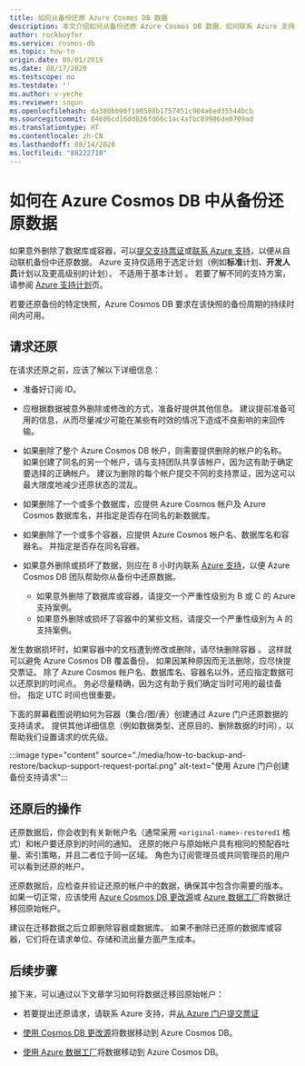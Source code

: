 ```yaml
---
title: 如何从备份还原 Azure Cosmos DB 数据
description: 本文介绍如何从备份还原 Azure Cosmos DB 数据，如何联系 Azure 支持人员还原数据，以及数据恢复后要执行的步骤。
author: rockboyfor
ms.service: cosmos-db
ms.topic: how-to
origin.date: 09/01/2019
ms.date: 08/17/2020
ms.testscope: no
ms.testdate: ''
ms.author: v-yeche
ms.reviewer: sngun
ms.openlocfilehash: da380bb96f108588b1757451c984a6ed35544bcb
ms.sourcegitcommit: 84606cd16dd026fd66c1ac4afbc89906de0709ad
ms.translationtype: HT
ms.contentlocale: zh-CN
ms.lasthandoff: 08/14/2020
ms.locfileid: "88222710"
---
```

# <a name="restore-data-from-a-backup-in-azure-cosmos-db"></a>如何在 Azure Cosmos DB 中从备份还原数据 

如果意外删除了数据库或容器，可以[提交支持票证]( https://support.azure.cn/support/support-azure/)或[联系 Azure 支持]( https://www.azure.cn/support/contact/)，以便从自动联机备份中还原数据。 Azure 支持仅适用于选定计划（例如**标准**计划、**开发人员**计划以及更高级别的计划）。 不适用于基本计划  。 若要了解不同的支持方案，请参阅 [Azure 支持计划](https://www.azure.cn/support/plans/)页。 

若要还原备份的特定快照，Azure Cosmos DB 要求在该快照的备份周期的持续时间内可用。

## <a name="request-a-restore"></a>请求还原

在请求还原之前，应该了解以下详细信息：

* 准备好订阅 ID。

* 应根据数据被意外删除或修改的方式，准备好提供其他信息。 建议提前准备可用的信息，从而尽量减少可能在某些有时效的情况下造成不良影响的来回传输。

* 如果删除了整个 Azure Cosmos DB 帐户，则需要提供删除的帐户的名称。 如果创建了同名的另一个帐户，请与支持团队共享该帐户，因为这有助于确定要选择的正确帐户。 建议为删除的每个帐户提交不同的支持票证，因为这可以最大限度地减少还原状态的混乱。

* 如果删除了一个或多个数据库，应提供 Azure Cosmos 帐户及 Azure Cosmos 数据库名，并指定是否存在同名的新数据库。

* 如果删除了一个或多个容器，应提供 Azure Cosmos 帐户名、数据库名和容器名。 并指定是否存在同名容器。

* 如果意外删除或损坏了数据，则应在 8 小时内联系 [Azure 支持](https://support.azure.cn/support/contact/)，以便 Azure Cosmos DB 团队帮助你从备份中还原数据。

    * 如果意外删除了数据库或容器，请提交一个严重性级别为 B 或 C 的 Azure 支持案例。 
    * 如果意外删除或损坏了容器中的某些文档，请提交一个严重性级别为 A 的支持案例。 

发生数据损坏时，如果容器中的文档遭到修改或删除，请尽快删除容器  。 这样就可以避免 Azure Cosmos DB 覆盖备份。 如果因某种原因而无法删除，应尽快提交票证。 除了 Azure Cosmos 帐户名、数据库名、容器名以外，还应指定数据可以还原到的时间点。 务必尽量精确，因为这有助于我们确定当时可用的最佳备份。 指定 UTC 时间也很重要。 

<!--MOONCAKE CUSTOMIZE on SUPPORT REQUEST-->

下面的屏幕截图说明如何为容器（集合/图/表）创建通过 Azure 门户还原数据的支持请求。 提供其他详细信息（例如数据类型、还原目的、删除数据的时间），以帮助我们设置请求的优先级。

:::image type="content" source="./media/how-to-backup-and-restore/backup-support-request-portal.png" alt-text="使用 Azure 门户创建备份支持请求":::

<!--MOONCAKE CUSTOMIZE on SUPPORT REQUEST-->

## <a name="post-restore-actions"></a>还原后的操作

还原数据后，你会收到有关新帐户名（通常采用 `<original-name>-restored1` 格式）和帐户要还原到的时间的通知。 还原的帐户与原始帐户具有相同的预配吞吐量、索引策略，并且二者位于同一区域。 角色为订阅管理员或共同管理员的用户可以看到还原的帐户。

还原数据后，应检查并验证还原的帐户中的数据，确保其中包含你需要的版本。 如果一切正常，应该使用 [Azure Cosmos DB 更改源](change-feed.md)或 [Azure 数据工厂](../data-factory/connector-azure-cosmos-db.md)将数据迁移回原始帐户。

<!-- Not Available on [Azure Data Factory](../data-factory/connector-azure-cosmos-db.md)-->

建议在迁移数据之后立即删除容器或数据库。 如果不删除已还原的数据库或容器，它们将在请求单位、存储和流出量方面产生成本。

## <a name="next-steps"></a>后续步骤

接下来，可以通过以下文章学习如何将数据迁移回原始帐户：

* 若要提出还原请求，请联系 Azure 支持，并[从 Azure 门户提交票证](https://support.azure.cn/support/support-azure/)
* [使用 Cosmos DB 更改源](change-feed.md)将数据移动到 Azure Cosmos DB。

* [使用 Azure 数据工厂](../data-factory/connector-azure-cosmos-db.md)将数据移动到 Azure Cosmos DB。

<!-- Update_Description: update meta properties, wording update, update link -->